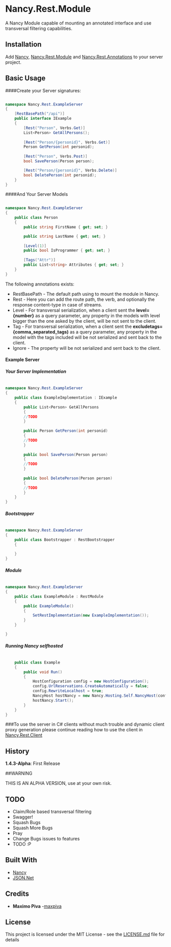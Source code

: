 # Nancy.Rest.Module

A Nancy Module capable of mounting an annotated interface and use transversal filtering capabilities.

## Installation

Add [Nancy](http://nancyfx.org), [Nancy.Rest.Module](https://github.com/maxpiva/Nancy.Rest.Module) and [Nancy.Rest.Annotations](https://github.com/maxpiva/Nancy.Rest.Annotations) to your server project.

## Basic Usage

####Create your Server signatures:


```csharp

namespace Nancy.Rest.ExampleServer
{
    [RestBasePath("/api")]
    public interface IExample
    {
        [Rest("Person", Verbs.Get)]
        List<Person> GetAllPersons();
        
        [Rest("Person/{personid}", Verbs.Get)]
        Person GetPerson(int personid);
        
        [Rest("Person", Verbs.Post)]
        bool SavePerson(Person person);

        [Rest("Person/{personid}", Verbs.Delete)]
        bool DeletePerson(int personid);
    }
}
```

####And Your Server Models

```csharp

namespace Nancy.Rest.ExampleServer
{    
    public class Person
    {
        public string FirstName { get; set; }

        public string LastName { get; set; }
        
        [Level(1)]
        public bool IsProgrammer { get; set; }
        
        [Tags("Attr")]
        public List<string> Attributes { get; set; }
    }
}

```

The following annotations exists:

* RestBasePath - The default path using to mount the module in Nancy.
* Rest - Here you can add the route path, the verb, and optionally the response content-type in case of streams.
* Level - For transversal serialization, when a client sent the **level={number}** as a query parameter, any property in the models with level bigger than the one asked by the client, will be not sent to the client.
* Tag - For transversal serialization, when a client sent the **excludetags={comma_separated_tags)** as a query parameter, any property in the model with the tags included will be not serialized and sent back to the client.
* Ignore - The property will be not serialized and sent back to the client.



#### Example Server

##### Your Server Implementation

```csharp

namespace Nancy.Rest.ExampleServer
{
    public class ExampleImplementation : IExample
    {
        public List<Person> GetAllPersons
        {
        //TODO        
        }
        
        public Person GetPerson(int personid)
        {
        //TODO                
        }
        
        public bool SavePerson(Person person)
        {
        //TODO
        }
        
        public bool DeletePerson(Person person)
        {
        //TODO
        }
    }
}
```

##### Bootstrapper

```csharp

namespace Nancy.Rest.ExampleServer
{
    public class Bootstrapper : RestBootstrapper
    {
    
    }
}   

```

##### Module 

```csharp

namespace Nancy.Rest.ExampleServer
{   
    public class ExampleModule : RestModule
    {
        public ExampleModule()
        {
            SetRestImplementation(new ExampleImplementation());
        }
    }

}
```

##### Running Nancy selfhosted

```csharp

    public class Example
    {
        public void Run()
        {
            HostConfiguration config = new HostConfiguration();
            config.UrlReservations.CreateAutomatically = false;
            config.RewriteLocalhost = true;
            NancyHost hostNancy = new Nancy.Hosting.Self.NancyHost(config, new Uri("http://localhost"));
            hostNancy.Start();
        }
    }
}

```



###To use the server in C# clients without much trouble and dynamic client proxy generation please continue reading how to use the client in [Nancy.Rest.Client](https://github.com/maxpiva/Nancy.Rest.Client)


## History

**1.4.3-Alpha**: First Release

##WARNING

THIS IS AN ALPHA VERSION, use at your own risk.

## TODO

* Claim/Role based transversal filtering
* Swagger!
* Squash Bugs
* Squash More Bugs
* Pray
* Change Bugs issues to features
* TODO :P

## Built With

* [Nancy](http://nancyfx.org)
* [JSON.Net](newtonsoft.com/json/) 

## Credits

* **Maximo Piva** -[maxpiva](https://github.com/maxpiva)

## License

This project is licensed under the MIT License - see the [LICENSE.md](LICENSE.md) file for details


